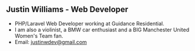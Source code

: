 ## Justin Williams - Web Developer

- PHP/Laravel Web Developer working at Guidance Residential.
- I am also a violinist, a BMW car enthusiast and a BIG Manchester United Women's Team fan.
- Email: <a href="mailto:justinwdev@gmail.com">justinwdev@gmail.com</a>
